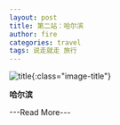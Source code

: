 ```yaml
---
layout: post
title: 第二站：哈尔滨
author: fire
categories: travel 
tags: 说走就走 旅行
---
```


![title](http://image.sideproject.cn/title/title_012.jpg){:class="image-title"}

**哈尔滨**


---Read More---
